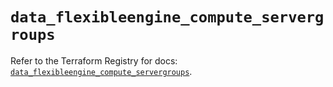 # `data_flexibleengine_compute_servergroups`

Refer to the Terraform Registry for docs: [`data_flexibleengine_compute_servergroups`](https://registry.terraform.io/providers/flexibleenginecloud/flexibleengine/1.46.0/docs/data-sources/compute_servergroups).
